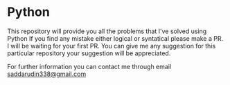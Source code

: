# Python
This repository will provide you all the problems that I've solved using Python
If you find any mistake either logical or syntatical please make a PR. 
I will be waiting for your first PR. You can give me any suggestion for this 
particular repository your suggestion will be appreciated.

For further information you can contact me through email
saddarudin338@gmail.com
